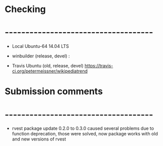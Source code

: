 # Checking
# ------------------------------------

- Local Ubuntu-64 14.04 LTS

- winbuilder (release, devel) :
  
  
- Travis Ubuntu (old, release, devel)
  https://travis-ci.org/petermeissner/wikipediatrend


# Submission comments 
# ------------------------------------

- rvest package update 0.2.0 to 0.3.0 caused several problems due to function deprecation, those were solved, now package works with old and new versions of rvest
